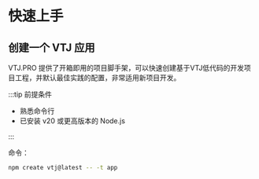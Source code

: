 # 快速上手

## 创建一个 VTJ 应用

VTJ.PRO 提供了开箱即用的项目脚手架，可以快速创建基于VTJ低代码的开发项目工程，并默认最佳实践的配置，非常适用新项目开发。

:::tip 前提条件

- 熟悉命令行
- 已安装 v20 或更高版本的 Node.js

:::

命令：

```sh
npm create vtj@latest -- -t app
```
